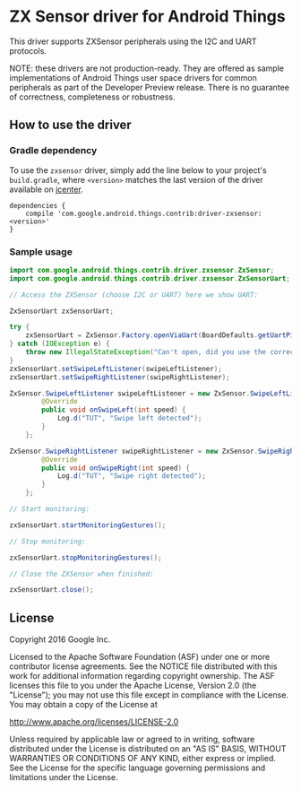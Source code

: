 ZX Sensor driver for Android Things
===================================

This driver supports ZXSensor peripherals using the I2C and UART protocols.

NOTE: these drivers are not production-ready. They are offered as sample
implementations of Android Things user space drivers for common peripherals
as part of the Developer Preview release. There is no guarantee
of correctness, completeness or robustness.

How to use the driver
---------------------

### Gradle dependency

To use the `zxsensor` driver, simply add the line below to your project's `build.gradle`,
where `<version>` matches the last version of the driver available on [jcenter][jcenter].

```
dependencies {
    compile 'com.google.android.things.contrib:driver-zxsensor:<version>'
}
```

### Sample usage

```java
import com.google.android.things.contrib.driver.zxsensor.ZxSensor;
import com.google.android.things.contrib.driver.zxsensor.ZxSensorUart;

// Access the ZXSensor (choose I2C or UART) here we show UART:

ZxSensorUart zxSensorUart;

try {
    zxSensorUart = ZxSensor.Factory.openViaUart(BoardDefaults.getUartPin());
} catch (IOException e) {
    throw new IllegalStateException("Can't open, did you use the correct pin name?", e);
}
zxSensorUart.setSwipeLeftListener(swipeLeftListener);
zxSensorUart.setSwipeRightListener(swipeRightListener);

ZxSensor.SwipeLeftListener swipeLeftListener = new ZxSensor.SwipeLeftListener() {
        @Override
        public void onSwipeLeft(int speed) {
            Log.d("TUT", "Swipe left detected");
        }
    };

ZxSensor.SwipeRightListener swipeRightListener = new ZxSensor.SwipeRightListener() {
        @Override
        public void onSwipeRight(int speed) {
            Log.d("TUT", "Swipe right detected");
        }
    };

// Start monitoring:

zxSensorUart.startMonitoringGestures();

// Stop monitoring:

zxSensorUart.stopMonitoringGestures();

// Close the ZXSensor when finished:

zxSensorUart.close();
```

License
-------

Copyright 2016 Google Inc.

Licensed to the Apache Software Foundation (ASF) under one or more contributor
license agreements.  See the NOTICE file distributed with this work for
additional information regarding copyright ownership.  The ASF licenses this
file to you under the Apache License, Version 2.0 (the "License"); you may not
use this file except in compliance with the License.  You may obtain a copy of
the License at

  http://www.apache.org/licenses/LICENSE-2.0

Unless required by applicable law or agreed to in writing, software
distributed under the License is distributed on an "AS IS" BASIS, WITHOUT
WARRANTIES OR CONDITIONS OF ANY KIND, either express or implied.  See the
License for the specific language governing permissions and limitations under
the License.

[jcenter]: https://bintray.com/google/androidthings/contrib-driver-zxsensor/_latestVersion
